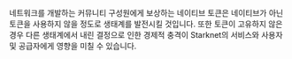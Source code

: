 네트워크를 개발하는 커뮤니티 구성원에게 보상하는 네이티브 토큰은 네이티브가 아닌 토큰을 사용하지 않을 정도로 생태계를 발전시킬 것입니다. 또한 토큰이 고유하지 않은 경우 다른 생태계에서 내린 결정으로 인한 경제적 충격이 Starknet의 서비스와 사용자 및 공급자에게 영향을 미칠 수 있습니다.